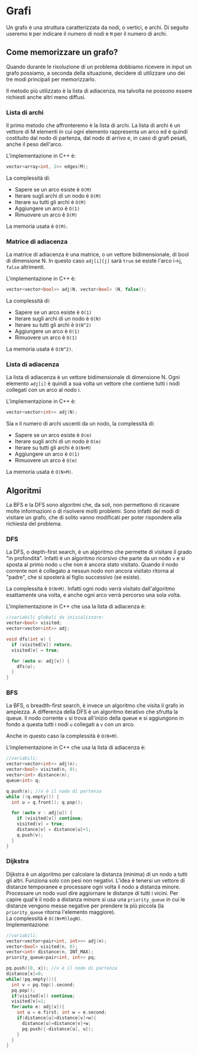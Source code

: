 # Grafi
Un grafo è una struttura caratterizzata da nodi, o vertici, e archi. Di seguito useremo ```N``` per indicare il numero di nodi e ```M``` per il numero di archi.

## Come memorizzare un grafo?
Quando durante le risoluzione di un problema dobbiamo ricevere in input un grafo possiamo, a seconda della situazione, decidere di utilizzare uno dei tre modi principali per memorizzarlo.

Il metodo più utilizzato è la lista di adiacenza, ma talvolta ne possono essere richiesti anche altri meno diffusi.

### Lista di archi
Il primo metodo che affronteremo è la lista di archi. La lista di archi è un vettore di M elementi in cui ogni elemento rappresenta un arco ed è quindi costituito dal nodo di partenza, dal nodo di arrivo e, in caso di grafi pesati, anche il peso dell'arco.

L'implementazione in C++ è:
```cpp
vector<array<int, 2>> edges(M);
```

La complessità di:
 - Sapere se un arco esiste è ```O(M)```
 - Iterare sugli archi di un nodo è ```O(M)```
 - Iterare su tutti gli archi è ```O(M)```
 - Aggiungere un arco è ```O(1)```
 - Rimuovere un arco è ```O(M)```

La memoria usata è ```O(M)```.

### Matrice di adiacenza
La matrice di adiacenza è una matrice, o un vettore bidimensionale, di bool di dimensione N. In questo caso ```adj[i][j]``` sarà ```true``` se esiste l'arco i->j, ```false``` altrimenti.

L'implementazione in C++ è:
```cpp
vector<vector<bool>> adj(N, vector<bool> (N, false));
```

La complessità di:
 - Sapere se un arco esiste è ```O(1)```
 - Iterare sugli archi di un nodo è ```O(N)```
 - Iterare su tutti gli archi è ```O(N^2)```
 - Aggiungere un arco è ```O(1)```
 - Rimuovere un arco è ```O(1)```

La memoria usata è ```O(N^2)```.

### Lista di adiacenza
La lista di adiacenza è un vettore bidimensionale di dimensione N. Ogni elemento  ```adj[i]``` è quindi a sua volta un vettore che contiene tutti i nodi collegati con un arco al nodo i.

L'implementazione in C++ è:
```cpp
vector<vector<int>> adj(N);
```

Sia ```m``` il numero di archi uscenti da un nodo, la complessità di:
 - Sapere se un arco esiste è ```O(m)```
 - Iterare sugli archi di un nodo è ```O(m)```
 - Iterare su tutti gli archi è ```O(N+M)```
 - Aggiungere un arco è ```O(1)```
 - Rimuovere un arco è ```O(m)```

La memoria usata è ```O(N+M)```.

## Algoritmi
La BFS e la DFS sono algoritmi che, da soli, non permettono di ricavare molte informazioni o di risolvere molti problemi. Sono infatti dei modi di visitare un grafo, che di solito vanno modificati per poter rispondere alla richiesta del problema.

### DFS
La DFS, o depth-first search, è un algoritmo che permette di visitare il grado "in profondità". Infatti è un algoritmo ricorsivo che parte da un nodo ```v``` e si sposta al primo nodo ```u``` che non è ancora stato visitato. Quando il nodo corrente non è collegato a nessun nodo non ancora visitato ritorna al "padre", che si sposterà al figlio successivo (se esiste).

La complessita è ```O(N+M)```. Infatti ogni nodo verrà visitato dall'algoritmo esattamente una volta, e anche ogni arco verrà percorso una sola volta.

L'implementazione in C++ che usa la lista di adiacenza è:
```cpp
//variabili globali da inizializzare:
vector<bool> visited; 
vector<vector<int>> adj;

void dfs(int v) {
  if (visited[v]) return;
  visited[v] = true;

  for (auto u: adj[v]) {
    dfs(u);
  }
}
```

### BFS
La BFS, o breadth-first search, è invece un algoritmo che visita il grafo in ampiezza. A differenza della DFS è un algoritmo iterativo che sfrutta la queue. Il nodo corrente ```v``` si trova all'inizio della queue e si aggiungono in fondo a questa tutti i nodi ```u``` collegati a ```v``` con un arco.

Anche in questo caso la complessità è ```O(N+M)```.

L'implementazione in C++ che usa la lista di adiacenza è:
```cpp
//variabili:
vector<vector<int>> adj(n);
vector<bool> visited(n, 0);
vector<int> distance(n);
queue<int> q;

q.push(x); //x è il nodo di partenza
while (!q.empty()) {
  int u = q.front(); q.pop();

  for (auto v : adj[u]) {
    if (visited[v]) continue;
    visited[v] = true;
    distance[v] = distance[u]+1;
    q.push(v);
  }
}
```

### Dijkstra
Dijkstra è un algoritmo per calcolare la distanza (minima) di un nodo a tutti gli altri. Funziona solo con pesi non negativi. L'idea è tenersi un vettore di distanze temporanee e processare ogni volta il nodo a distanza minore. Processare un nodo vuol dire aggiornare le distanze di tutti i vicini. Per capire qual'è il nodo a distanza minore si usa una ```priority_queue``` in cui le distanze vengono messe negative per prendere la più piccola (la ```priority_queue``` ritorna l'elemento maggiore).   
La complessità è ```O((N+M)logN)```.   
Implementazione:
```cpp
//variabili:
vector<vector<pair<int, int>>> adj(n);
vector<bool> visited(n, 0);
vector<int> distance(n, INT_MAX);
priority_queue<pair<int, int>> pq;

pq.push({0, x}); //x è il nodo di partenza
distance[x]=0;
while(!pq.empty()){
  int v = pq.top().second;
  pq.pop();
  if(visited[v]) continue;
  visited[v]=1;
  for(auto e: adj[v]){
    int u = e.first; int w = e.second;
    if(distance[u]>distance[v]+w){
      distance[u]=distance[v]+w;
      pq.push({-distance[u], u});
    }
  }
}

```